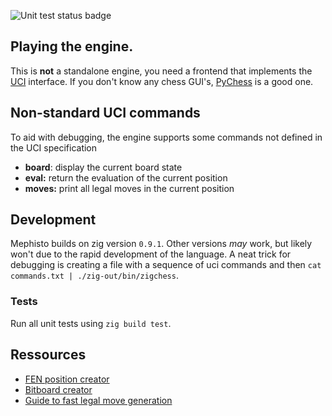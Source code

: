 ![Unit test status badge](https://github.com/wuelle/zigchess/actions/workflows/run-tests.yml/badge.svg)

## Playing the engine.
This is **not** a standalone engine, you need a frontend that implements the [UCI](https://en.wikipedia.org/wiki/Universal_Chess_Interface) interface.
If you don't know any chess GUI's, [PyChess](https://github.com/pychess/pychess) is a good one.

## Non-standard UCI commands
To aid with debugging, the engine supports some commands not defined in the UCI specification

* **board**: display the current board state
* **eval:** return the evaluation of the current position
* **moves:** print all legal moves in the current position

## Development
Mephisto builds on zig version `0.9.1`. Other versions *may* work, but likely won't due to the rapid
development of the language.
A neat trick for debugging is creating a file with a sequence of uci commands and then 
`cat commands.txt | ./zig-out/bin/zigchess`.

### Tests
Run all unit tests using `zig build test`.

## Ressources
* [FEN position creator](http://www.netreal.de/Forsyth-Edwards-Notation/index.php)
* [Bitboard creator](https://gekomad.github.io/Cinnamon/BitboardCalculator/)
* [Guide to fast legal move generation](https://www.codeproject.com/Articles/5313417/Worlds-fastest-Bitboard-Chess-Movegenerator)
